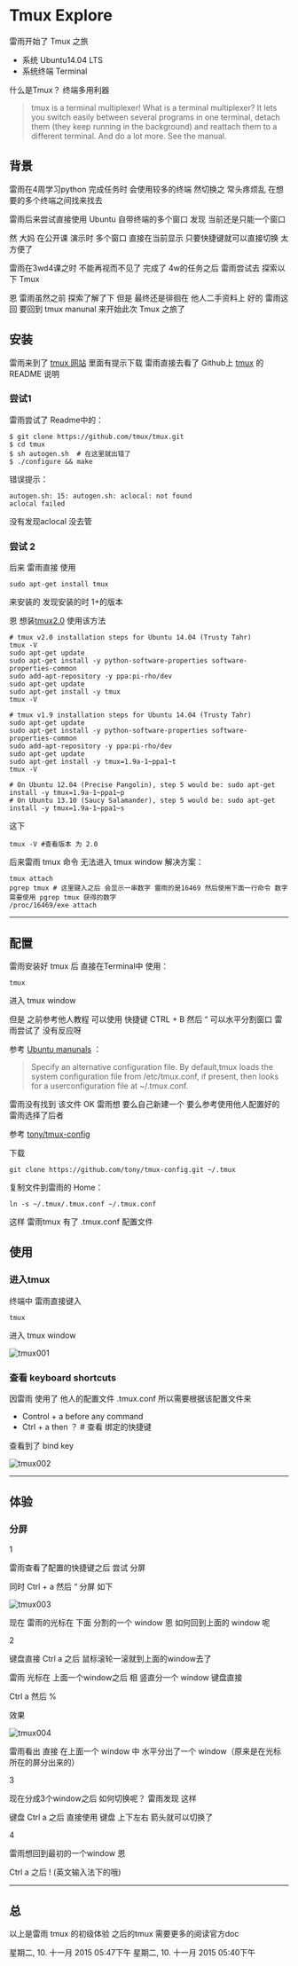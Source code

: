 # Tmux Explore

雷雨开始了 Tmux 之旅

- 系统 Ubuntu14.04 LTS
- 系统终端 Terminal

什么是Tmux？ 终端多用利器

> tmux is a terminal multiplexer! 
What is a terminal multiplexer? It lets you switch easily between several programs in one terminal, detach them (they keep running in the background) and reattach them to a different terminal. And do a lot more. See the manual.

## 背景

雷雨在4周学习python 完成任务时 会使用较多的终端 然切换之 常头疼烦乱 在想要的多个终端之间找来找去 

雷雨后来尝试直接使用 Ubuntu 自带终端的多个窗口 发现 当前还是只能一个窗口

然 大妈 在公开课 演示时 多个窗口 直接在当前显示 只要快捷键就可以直接切换 太方便了 

雷雨在3wd4课之时 不能再视而不见了 完成了 4w的任务之后 雷雨尝试去 探索以下 Tmux

恩 雷雨虽然之前 探索了解了下 但是 最终还是徘徊在 他人二手资料上 好的 雷雨这回 要回到 tmux manunal 来开始此次 Tmux 之旅了

## 安装

雷雨来到了 [tmux 网站](https://tmux.github.io/)  里面有提示下载 雷雨直接去看了 Github上 [tmux](https://github.com/tmux/tmux) 的README 说明 

### 尝试1
雷雨尝试了 Readme中的：

	$ git clone https://github.com/tmux/tmux.git
	$ cd tmux
	$ sh autogen.sh  # 在这里就出错了
	$ ./configure && make

错误提示：

	autogen.sh: 15: autogen.sh: aclocal: not found
	aclocal failed
没有发现aclocal 没去管

### 尝试 2

后来 雷雨直接 使用

	sudo apt-get install tmux

来安装的 发现安装的时 1+的版本

恩 想装[tmux2.0](https://gist.githubusercontent.com/P7h/91e14096374075f5316e/raw/6c7eec878900d0e4e196f556360d1b9ceaf523bb/tmux_install.sh)  使用该方法

	# tmux v2.0 installation steps for Ubuntu 14.04 (Trusty Tahr)
	tmux -V
	sudo apt-get update
	sudo apt-get install -y python-software-properties software-properties-common
	sudo add-apt-repository -y ppa:pi-rho/dev
	sudo apt-get update
	sudo apt-get install -y tmux
	tmux -V
	
	# tmux v1.9 installation steps for Ubuntu 14.04 (Trusty Tahr)
	sudo apt-get update
	sudo apt-get install -y python-software-properties software-properties-common
	sudo add-apt-repository -y ppa:pi-rho/dev
	sudo apt-get update
	sudo apt-get install -y tmux=1.9a-1~ppa1~t
	tmux -V
	
	# On Ubuntu 12.04 (Precise Pangolin), step 5 would be: sudo apt-get install -y tmux=1.9a-1~ppa1~p
	# On Ubuntu 13.10 (Saucy Salamander), step 5 would be: sudo apt-get install -y tmux=1.9a-1~ppa1~s

这下 

	tmux -V #查看版本 为 2.0

后来雷雨 tmux 命令 无法进入 tmux window 解决方案：

	tmux attach
	pgrep tmux # 这里键入之后 会显示一串数字 雷雨的是16469 然后使用下面一行命令 数字需要使用 pgrep tmux 获得的数字
	/proc/16469/exe attach

***

## 配置

雷雨安装好 tmux 后 直接在Terminal中 使用：

	tmux

进入 tmux window

但是 之前参考他人教程 可以使用 快捷键 CTRL + B 然后 “ 可以水平分割窗口 雷雨尝试了 没有反应呀

参考 [Ubuntu manunals](http://manpages.ubuntu.com/manpages/trusty/en/man1/tmux.1.html) ：

> Specify an alternative configuration file.  By default,tmux loads the system configuration file from /etc/tmux.conf, if present, then looks for a userconfiguration file at ~/.tmux.conf.

雷雨没有找到 该文件 OK 雷雨想 要么自己新建一个 要么参考使用他人配置好的 雷雨选择了后者

参考 [tony/tmux-config](https://github.com/tony/tmux-config) 

下载

	git clone https://github.com/tony/tmux-config.git ~/.tmux

复制文件到雷雨的 Home：

	ln -s ~/.tmux/.tmux.conf ~/.tmux.conf

这样 雷雨tmux 有了 .tmux.conf 配置文件

## 使用

### 进入tmux

终端中 雷雨直接键入

	tmux

进入 tmux window

![tmux001](https://raw.githubusercontent.com/JeremiahZhang/OMOOC2py/master/_image/Tmux_001.jpg) 

### 查看 keyboard shortcuts

因雷雨 使用了 他人的配置文件 .tmux.conf 所以需要根据该配置文件来

- Control + a before any command
- Ctrl + a then ？ # 查看 绑定的快捷键

查看到了 bind key 

![tmux002](https://raw.githubusercontent.com/JeremiahZhang/OMOOC2py/master/_image/Tmux_002.jpg) 

***

## 体验

### 分屏

1

雷雨查看了配置的快捷键之后 尝试 分屏

同时 Ctrl + a 然后 “ 分屏 如下 

![tmux003](https://raw.githubusercontent.com/JeremiahZhang/OMOOC2py/master/_image/Tmux_003.jpg) 

现在 雷雨的光标在 下面 分割的一个 window 恩 如何回到上面的 window 呢

2

键盘直接 Ctrl a 之后 鼠标滚轮一滚就到上面的window去了

雷雨 光标在 上面一个window之后 相 竖直分一个 window 键盘直接

Ctrl a 然后 % 

效果 

![tmux004](https://raw.githubusercontent.com/JeremiahZhang/OMOOC2py/master/_image/Tmux_004.jpg) 

雷雨看出 直接 在上面一个 window 中 水平分出了一个 window（原来是在光标所在的屏分出来的）

3

现在分成3个window之后 如何切换呢？ 雷雨发现 这样

键盘 Ctrl a 之后 直接使用 键盘 上下左右 箭头就可以切换了

4

雷雨想回到最初的一个window 恩 

Ctrl a 之后 ! (英文输入法下的哦)


***

## 总

以上是雷雨 tmux 的初级体验 
之后的tmux 需要更多的阅读官方doc

星期二, 10. 十一月 2015 05:47下午 
星期二, 10. 十一月 2015 05:40下午 

